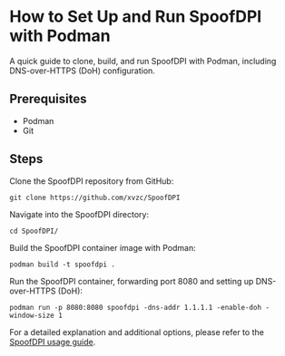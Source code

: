 # How to Set Up and Run SpoofDPI with Podman
A quick guide to clone, build, and run SpoofDPI with Podman, including DNS-over-HTTPS (DoH) configuration.

## Prerequisites
- Podman
- Git

## Steps
Clone the SpoofDPI repository from GitHub:
```
git clone https://github.com/xvzc/SpoofDPI
```

Navigate into the SpoofDPI directory:
```
cd SpoofDPI/
```

Build the SpoofDPI container image with Podman:
```
podman build -t spoofdpi .
```

Run the SpoofDPI container, forwarding port 8080 and setting up DNS-over-HTTPS (DoH):
```
podman run -p 8080:8080 spoofdpi -dns-addr 1.1.1.1 -enable-doh -window-size 1
```
For a detailed explanation and additional options, please refer to the [SpoofDPI usage guide](https://github.com/xvzc/SpoofDPI?tab=readme-ov-file#usage).
